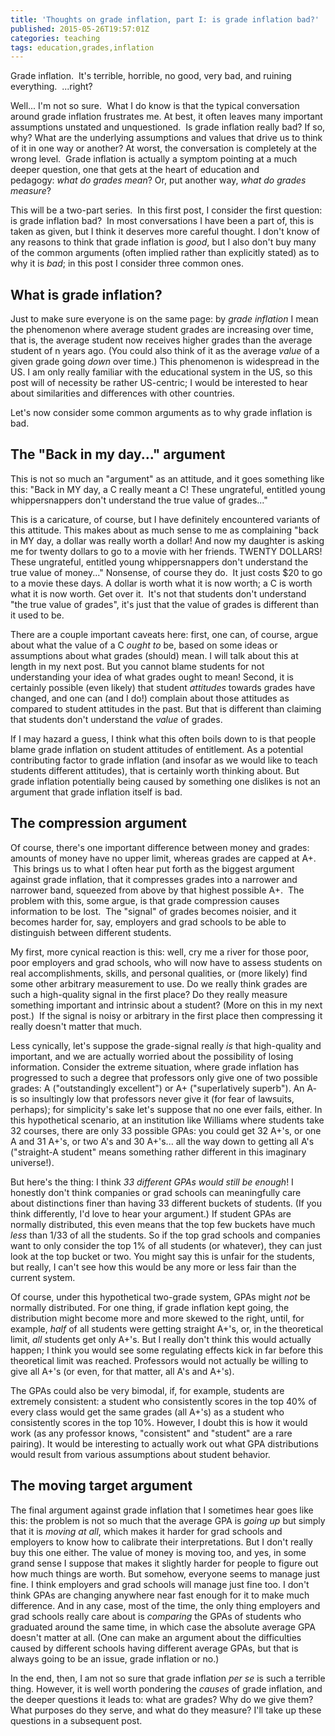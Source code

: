 ```yaml
---
title: 'Thoughts on grade inflation, part I: is grade inflation bad?'
published: 2015-05-26T19:57:01Z
categories: teaching
tags: education,grades,inflation
---
```


Grade inflation.  It's terrible, horrible, no good, very bad, and ruining everything.  ...right?

Well... I'm not so sure.  What I do know is that the typical conversation around grade inflation frustrates me. At best, it often leaves many important assumptions unstated and unquestioned.  Is grade inflation really bad? If so, why? What are the underlying assumptions and values that drive us to think of it in one way or another? At worst, the conversation is completely at the wrong level.  Grade inflation is actually a symptom pointing at a much deeper question, one that gets at the heart of education and pedagogy: <em>what do grades mean</em>? Or, put another way,<i> </i><em>what do grades measure</em>?

This will be a two-part series.  In this first post, I consider the first question: is grade inflation bad?  In most conversations I have been a part of, this is taken as given, but I think it deserves more careful thought. I don't know of any reasons to think that grade inflation is <em>good</em>, but I also don't buy many of the common arguments (often implied rather than explicitly stated) as to why it is <em>bad</em>; in this post I consider three common ones.

<h2>What is grade inflation?</h2>
Just to make sure everyone is on the same page: by <i>grade inflation</i> I mean the phenomenon where average student grades are increasing over time, that is, the average student now receives higher grades than the average student of n years ago.  (You could also think of it as the average <i>value</i> of a given grade going <i>down</i> over time.)  This phenomenon is widespread in the US. I am only really familiar with the educational system in the US, so this post will of necessity be rather US-centric; I would be interested to hear about similarities and differences with other countries.

Let's now consider some common arguments as to why grade inflation is bad.

<h2>The "Back in my day..." argument</h2>
This is not so much an "argument" as an attitude, and it goes something like this: "Back in MY day, a C really meant a C! These ungrateful, entitled young whippersnappers don't understand the true value of grades..."

This is a caricature, of course, but I have definitely encountered variants of this attitude. This makes about as much sense to me as complaining "back in MY day, a dollar was really worth a dollar! And now my daughter is asking me for twenty dollars to go to a movie with her friends. TWENTY DOLLARS! These ungrateful, entitled young whippersnappers don't understand the true value of money..." Nonsense, of course they do.  It just costs $20 to go to a movie these days. A dollar is worth what it is now worth; a C is worth what it is now worth. Get over it.  It's not that students don't understand "the true value of grades", it's just that the value of grades is different than it used to be.

There are a couple important caveats here: first, one can, of course, argue about what the value of a C <i>ought to</i> be, based on some ideas or assumptions about what grades (should) mean. I will talk about this at length in my next post. But you cannot blame students for not understanding your idea of what grades ought to mean!  Second, it is certainly possible (even likely) that student <i>attitudes</i> towards grades have changed, and one can (and I do!) complain about those attitudes as compared to student attitudes in the past.  But that is different than claiming that students don't understand the <i>value</i> of grades.

If I may hazard a guess, I think what this often boils down to is that people blame grade inflation on student attitudes of entitlement.  As a potential contributing factor to grade inflation (and insofar as we would like to teach students different attitudes), that is certainly worth thinking about.  But grade inflation potentially being caused by something one dislikes is not an argument that grade inflation itself is bad.

<h2>The compression argument</h2>
Of course, there's one important difference between money and grades: amounts of money have no upper limit, whereas grades are capped at A+.  This brings us to what I often hear put forth as the biggest argument against grade inflation, that it compresses grades into a narrower and narrower band, squeezed from above by that highest possible A+.  The problem with this, some argue, is that grade compression causes information to be lost.  The "signal" of grades becomes noisier, and it becomes harder for, say, employers and grad schools to be able to distinguish between different students.

My first, more cynical reaction is this: well, cry me a river for those poor, poor employers and grad schools, who will now have to assess students on real accomplishments, skills, and personal qualities, or (more likely) find some other arbitrary measurement to use. Do we really think grades are such a high-quality signal in the first place? Do they really measure something important and intrinsic about a student? (More on this in my next post.)  If the signal is noisy or arbitrary in the first place then compressing it really doesn't matter that much.

Less cynically, let's suppose the grade-signal really <i>is</i> that high-quality and important, and we are actually worried about the possibility of losing information.  Consider the extreme situation, where grade inflation has progressed to such a degree that professors only give one of two possible grades: A ("outstandingly excellent") or A+ ("superlatively superb").  An A- is so insultingly low that professors never give it (for fear of lawsuits, perhaps); for simplicity's sake let's suppose that no one ever fails, either. In this hypothetical scenario, at an institution like Williams where students take 32 courses, there are only 33 possible GPAs: you could get 32 A+'s, or one A and 31 A+'s, or two A's and 30 A+'s... all the way down to getting all A's ("straight-A student" means something rather different in this imaginary universe!).

But here's the thing: I think <i>33 different GPAs would still be enough</i>!  I honestly don't think companies or grad schools can meaningfully care about distinctions finer than having 33 different buckets of students. (If you think differently, I'd love to hear your argument.)  If student GPAs are normally distributed, this even means that the top few buckets have much <i>less</i> than 1/33 of all the students.  So if the top grad schools and companies want to only consider the top 1% of all students (or whatever), they can just look at the top bucket or two.  You might say this is unfair for the students, but really, I can't see how this would be any more or less fair than the current system.

Of course, under this hypothetical two-grade system, GPAs might <i>not</i> be normally distributed.  For one thing, if grade inflation kept going, the distribution might become more and more skewed to the right, until, for example, <i>half</i> of all students were getting straight A+'s, or, in the theoretical limit, <i>all</i> students get only A+'s.  But I really don't think this would actually happen; I think you would see some regulating effects kick in far before this theoretical limit was reached.  Professors would not actually be willing to give all A+'s (or even, for that matter, all A's and A+'s).

The GPAs could also be very bimodal, if, for example, students are extremely consistent: a student who consistently scores in the top 40% of every class would get the same grades (all A+'s) as a student who consistently scores in the top 10%.  However, I doubt this is how it would work (as any professor knows, "consistent" and "student" are a rare pairing).  It would be interesting to actually work out what GPA distributions would result from various assumptions about student behavior.

<h2>The moving target argument</h2>

The final argument against grade inflation that I sometimes hear goes like this: the problem is not so much that the average GPA is <i>going up</i> but simply that it is <i>moving at all</i>, which makes it harder for grad schools and employers to know how to calibrate their interpretations.  But I don't really buy this one either.  The value of money is moving too, and yes, in some grand sense I suppose that makes it slightly harder for people to figure out how much things are worth. But somehow, everyone seems to manage just fine. I think employers and grad schools will manage just fine too.  I don't think GPAs are changing anywhere near fast enough for it to make much difference.  And in any case, most of the time, the only thing employers and grad schools really care about is <i>comparing</i> the GPAs of students who graduated around the same time, in which case the absolute average GPA doesn't matter at all.  (One can make an argument about the difficulties caused by different schools having different average GPAs, but that is always going to be an issue, grade inflation or no.)

In the end, then, I am not so sure that grade inflation <i>per se</i> is such a terrible thing.  However, it is well worth pondering the <i>causes</i> of grade inflation, and the deeper questions it leads to: what are grades?  Why do we give them?  What purposes do they serve, and what do they measure?  I'll take up these questions in a subsequent post.

